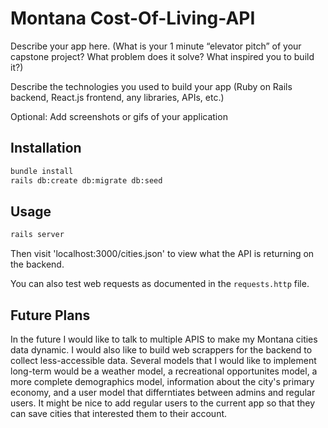 # Montana Cost-Of-Living-API

Describe your app here. (What is your 1 minute “elevator pitch” of your capstone project? What problem does it solve? What inspired you to build it?)

Describe the technologies you used to build your app (Ruby on Rails backend, React.js frontend, any libraries, APIs, etc.)

Optional: Add screenshots or gifs of your application

## Installation

```bash
bundle install
rails db:create db:migrate db:seed
```

## Usage

```bash
rails server
```

Then visit 'localhost:3000/cities.json' to view what the API is returning on the backend.

You can also test web requests as documented in the `requests.http` file.

## Future Plans

In the future I would like to talk to multiple APIS to make my Montana cities data dynamic. I would also like to build web scrappers for the backend to collect less-accessible data. Several models that I would like to implement long-term would be a weather model, a recreational opportunites model, a more complete demographics model, information about the city's primary economy, and a user model that differntiates between admins and regular users. It might be nice to add regular users to the current app so that they can save cities that interested them to their account.

